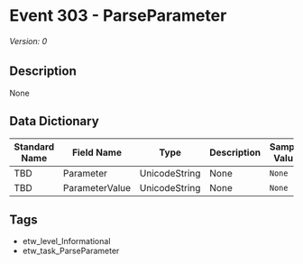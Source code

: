 # Event 303 - ParseParameter
###### Version: 0

## Description
None

## Data Dictionary
|Standard Name|Field Name|Type|Description|Sample Value|
|---|---|---|---|---|
|TBD|Parameter|UnicodeString|None|`None`|
|TBD|ParameterValue|UnicodeString|None|`None`|

## Tags
* etw_level_Informational
* etw_task_ParseParameter